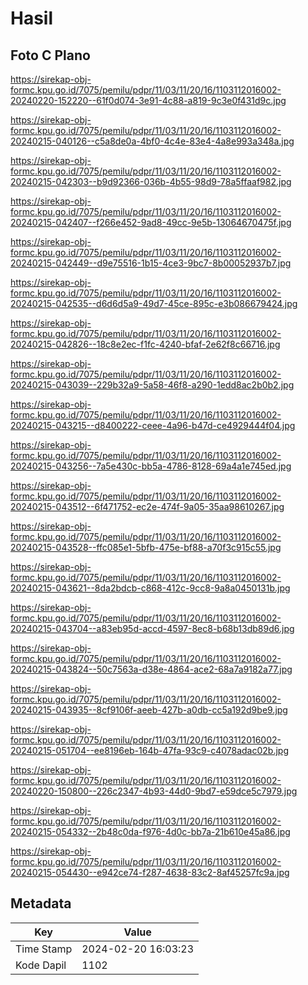 # Hasil

## Foto C Plano

https://sirekap-obj-formc.kpu.go.id/7075/pemilu/pdpr/11/03/11/20/16/1103112016002-20240220-152220--61f0d074-3e91-4c88-a819-9c3e0f431d9c.jpg

https://sirekap-obj-formc.kpu.go.id/7075/pemilu/pdpr/11/03/11/20/16/1103112016002-20240215-040126--c5a8de0a-4bf0-4c4e-83e4-4a8e993a348a.jpg

https://sirekap-obj-formc.kpu.go.id/7075/pemilu/pdpr/11/03/11/20/16/1103112016002-20240215-042303--b9d92366-036b-4b55-98d9-78a5ffaaf982.jpg

https://sirekap-obj-formc.kpu.go.id/7075/pemilu/pdpr/11/03/11/20/16/1103112016002-20240215-042407--f266e452-9ad8-49cc-9e5b-13064670475f.jpg

https://sirekap-obj-formc.kpu.go.id/7075/pemilu/pdpr/11/03/11/20/16/1103112016002-20240215-042449--d9e75516-1b15-4ce3-9bc7-8b00052937b7.jpg

https://sirekap-obj-formc.kpu.go.id/7075/pemilu/pdpr/11/03/11/20/16/1103112016002-20240215-042535--d6d6d5a9-49d7-45ce-895c-e3b086679424.jpg

https://sirekap-obj-formc.kpu.go.id/7075/pemilu/pdpr/11/03/11/20/16/1103112016002-20240215-042826--18c8e2ec-f1fc-4240-bfaf-2e62f8c66716.jpg

https://sirekap-obj-formc.kpu.go.id/7075/pemilu/pdpr/11/03/11/20/16/1103112016002-20240215-043039--229b32a9-5a58-46f8-a290-1edd8ac2b0b2.jpg

https://sirekap-obj-formc.kpu.go.id/7075/pemilu/pdpr/11/03/11/20/16/1103112016002-20240215-043215--d8400222-ceee-4a96-b47d-ce4929444f04.jpg

https://sirekap-obj-formc.kpu.go.id/7075/pemilu/pdpr/11/03/11/20/16/1103112016002-20240215-043256--7a5e430c-bb5a-4786-8128-69a4a1e745ed.jpg

https://sirekap-obj-formc.kpu.go.id/7075/pemilu/pdpr/11/03/11/20/16/1103112016002-20240215-043512--6f471752-ec2e-474f-9a05-35aa98610267.jpg

https://sirekap-obj-formc.kpu.go.id/7075/pemilu/pdpr/11/03/11/20/16/1103112016002-20240215-043528--ffc085e1-5bfb-475e-bf88-a70f3c915c55.jpg

https://sirekap-obj-formc.kpu.go.id/7075/pemilu/pdpr/11/03/11/20/16/1103112016002-20240215-043621--8da2bdcb-c868-412c-9cc8-9a8a0450131b.jpg

https://sirekap-obj-formc.kpu.go.id/7075/pemilu/pdpr/11/03/11/20/16/1103112016002-20240215-043704--a83eb95d-accd-4597-8ec8-b68b13db89d6.jpg

https://sirekap-obj-formc.kpu.go.id/7075/pemilu/pdpr/11/03/11/20/16/1103112016002-20240215-043824--50c7563a-d38e-4864-ace2-68a7a9182a77.jpg

https://sirekap-obj-formc.kpu.go.id/7075/pemilu/pdpr/11/03/11/20/16/1103112016002-20240215-043935--8cf9106f-aeeb-427b-a0db-cc5a192d9be9.jpg

https://sirekap-obj-formc.kpu.go.id/7075/pemilu/pdpr/11/03/11/20/16/1103112016002-20240215-051704--ee8196eb-164b-47fa-93c9-c4078adac02b.jpg

https://sirekap-obj-formc.kpu.go.id/7075/pemilu/pdpr/11/03/11/20/16/1103112016002-20240220-150800--226c2347-4b93-44d0-9bd7-e59dce5c7979.jpg

https://sirekap-obj-formc.kpu.go.id/7075/pemilu/pdpr/11/03/11/20/16/1103112016002-20240215-054332--2b48c0da-f976-4d0c-bb7a-21b610e45a86.jpg

https://sirekap-obj-formc.kpu.go.id/7075/pemilu/pdpr/11/03/11/20/16/1103112016002-20240215-054430--e942ce74-f287-4638-83c2-8af45257fc9a.jpg


## Metadata

| Key        | Value               |
| ---------- | ------------------- |
| Time Stamp | 2024-02-20 16:03:23 |
| Kode Dapil | 1102                |



